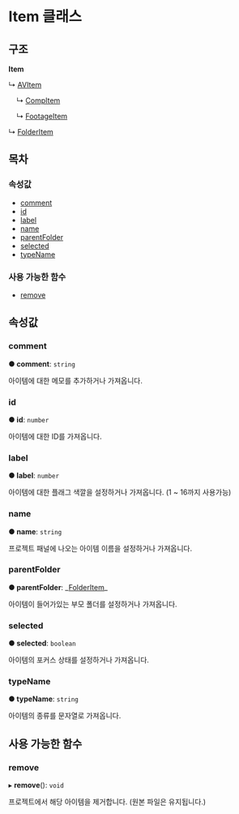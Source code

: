# Item 클래스

## 구조

**Item**

↳ [AVItem](https://github.com/AffectScript/affectscript-docs/tree/306de14a6253b187416c39813dcd85cd8989dc14/javascript-api/api/item/avitem-class.md)

&nbsp;&nbsp;&nbsp;&nbsp;↳ [CompItem](https://github.com/AffectScript/affectscript-docs/tree/306de14a6253b187416c39813dcd85cd8989dc14/javascript-api/api/item/compitem-class.md)

&nbsp;&nbsp;&nbsp;&nbsp;↳ [FootageItem](https://github.com/AffectScript/affectscript-docs/tree/306de14a6253b187416c39813dcd85cd8989dc14/javascript-api/api/item/footageitem-class.md)

↳ [FolderItem](https://github.com/AffectScript/affectscript-docs/tree/306de14a6253b187416c39813dcd85cd8989dc14/javascript-api/api/item/folderitem-class.md)

## 목차

### 속성값

* [comment](https://github.com/AffectScript/affectscript-docs/tree/306de14a6253b187416c39813dcd85cd8989dc14/javascript-api/api/item/item-class.md#comment)
* [id](https://github.com/AffectScript/affectscript-docs/tree/306de14a6253b187416c39813dcd85cd8989dc14/javascript-api/api/item/item-class.md#id)
* [label](https://github.com/AffectScript/affectscript-docs/tree/306de14a6253b187416c39813dcd85cd8989dc14/javascript-api/api/item/item-class.md#label)
* [name](https://github.com/AffectScript/affectscript-docs/tree/306de14a6253b187416c39813dcd85cd8989dc14/javascript-api/api/item/item-class.md#name)
* [parentFolder](https://github.com/AffectScript/affectscript-docs/tree/306de14a6253b187416c39813dcd85cd8989dc14/javascript-api/api/item/item-class.md#parentfolder)
* [selected](https://github.com/AffectScript/affectscript-docs/tree/306de14a6253b187416c39813dcd85cd8989dc14/javascript-api/api/item/item-class.md#selected)
* [typeName](https://github.com/AffectScript/affectscript-docs/tree/306de14a6253b187416c39813dcd85cd8989dc14/javascript-api/api/item/item-class.md#typename)

### 사용 가능한 함수

* [remove](https://github.com/AffectScript/affectscript-docs/tree/306de14a6253b187416c39813dcd85cd8989dc14/javascript-api/api/item/item-class.md#remove)

## 속성값

### comment <a id="comment"></a>

**● comment**: `string`

아이템에 대한 메모를 추가하거나 가져옵니다.

### id <a id="id"></a>

**● id**: `number`

아이템에 대한 ID를 가져옵니다.

### label <a id="label"></a>

**● label**: `number`

아이템에 대한 플래그 색깔을 설정하거나 가져옵니다. \(1 ~ 16까지 사용가능\)

### name <a id="name"></a>

**● name**: `string`

프로젝트 패널에 나오는 아이템 이름을 설정하거나 가져옵니다.

### parentFolder <a id="parentfolder"></a>

**● parentFolder**: \_[FolderItem](https://github.com/AffectScript/affectscript-docs/tree/306de14a6253b187416c39813dcd85cd8989dc14/javascript-api/api/item/folderitem-class.md)\_

아이템이 들어가있는 부모 폴더를 설정하거나 가져옵니다.

### selected <a id="selected"></a>

**● selected**: `boolean`

아이템의 포커스 상태를 설정하거나 가져옵니다.

### typeName <a id="typename"></a>

**● typeName**: `string`

아이템의 종류를 문자열로 가져옵니다.

## 사용 가능한 함수

### remove <a id="remove"></a>

▸ **remove**\(\): `void`

프로젝트에서 해당 아이템을 제거합니다. \(원본 파일은 유지됩니다.\)

